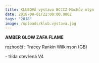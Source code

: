 ```yaml
---
title: KLUBOVÁ výstava BCCCZ Máchův mlýn
date: 2018-09-01T22:00:00.000Z
tags: "2018"
image: /uploads/klub.výstava.jpg
---
```

**AMBER GLOW ZAFA FLAME**

rozhodčí : Tracey Rankin Wilkinson (GB)

\- třída otevřená V4